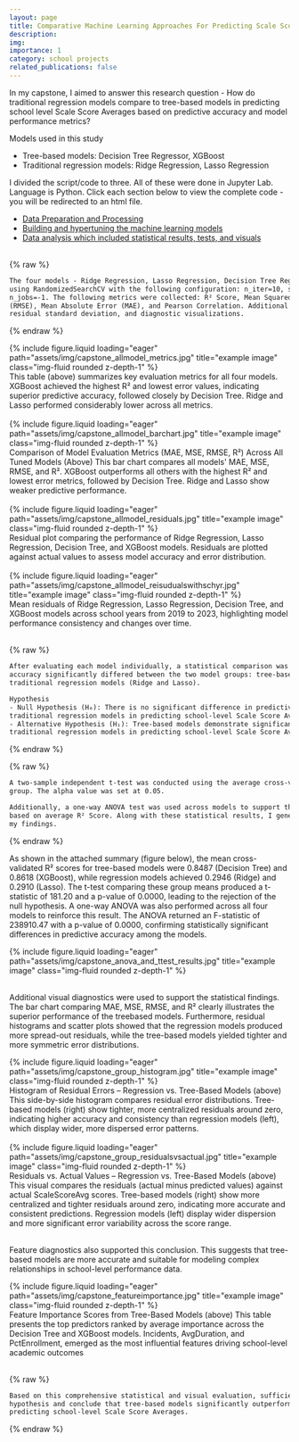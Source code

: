 ```yaml
---
layout: page
title: Comparative Machine Learning Approaches For Predicting Scale Score Averages (Capstone)
description: 
img: 
importance: 1
category: school projects
related_publications: false
---
```


In my capstone, I aimed to answer this research question - How do traditional regression models compare to tree-based models in predicting school
level Scale Score Averages based on predictive accuracy and model performance metrics?

Models used in this study
- Tree-based models: Decision Tree Regressor, XGBoost
- Traditional regression models: Ridge Regression, Lasso Regression

I divided the script/code to three. All of these were done in Jupyter Lab. Language is Python. Click each section below to view the complete code - you will be redirected to an html file.
- <a href="{{ '/assets/html/Capstone_Script_Data_Preparation_Processing.html' | relative_url }}" target="_blank">Data Preparation and Processing</a>
- <a href="{{ '/assets/html/Capstone_Script_Training_ML.html' | relative_url }}" target="_blank">Building and hypertuning the machine learning models</a>
- <a href="{{ '/assets/html/Capstone_Script_visuals_and_tests.html' | relative_url }}" target="_blank">Data analysis which included statistical results, tests, and visuals</a><br><br>


{% raw %}
```html
The four models - Ridge Regression, Lasso Regression, Decision Tree Regressor, and XGBoost - were hypertuned 
using RandomizedSearchCV with the following configuration: n_iter=10, scoring='r2', cv=3, random_state=42, and
n_jobs=-1. The following metrics were collected: R² Score, Mean Squared Error (MSE), Root Mean Squared Error 
(RMSE), Mean Absolute Error (MAE), and Pearson Correlation. Additional diagnostics included mean residual, 
residual standard deviation, and diagnostic visualizations. 
```
{% endraw %}


<div class="row">
    <div class="col-sm mt-3 mt-md-0">
        {% include figure.liquid loading="eager" path="assets/img/capstone_allmodel_metrics.jpg" title="example image" class="img-fluid rounded z-depth-1" %}
    </div>
</div>
<div class="caption">
    This table (above) summarizes key evaluation metrics for all four models. XGBoost achieved the highest R² and lowest
error values, indicating superior predictive accuracy, followed closely by Decision Tree. Ridge and Lasso performed
considerably lower across all metrics.
</div><br>


<div class="row">
    <div class="col-sm mt-3 mt-md-0">
        {% include figure.liquid loading="eager" path="assets/img/capstone_allmodel_barchart.jpg" title="example image" class="img-fluid rounded z-depth-1" %}
    </div>
</div>
<div class="caption">
    Comparison of Model Evaluation Metrics (MAE, MSE, RMSE, R²) Across All Tuned Models (Above)
This bar chart compares all models' MAE, MSE, RMSE, and R². XGBoost outperforms all others with the highest R² and
lowest error metrics, followed by Decision Tree. Ridge and Lasso show weaker predictive performance.
</div><br>


<div class="row">
    <div class="col-sm mt-3 mt-md-0">
        {% include figure.liquid loading="eager" path="assets/img/capstone_allmodel_residuals.jpg" title="example image" class="img-fluid rounded z-depth-1" %}
    </div>
</div>
<div class="caption">
Residual plot comparing the performance of Ridge Regression, Lasso Regression, Decision Tree, and XGBoost models.
Residuals are plotted against actual values to assess model accuracy and error distribution.
</div><br>


<div class="row">
    <div class="col-sm mt-3 mt-md-0">
        {% include figure.liquid loading="eager" path="assets/img/capstone_allmodel_reisudualswithschyr.jpg" title="example image" class="img-fluid rounded z-depth-1" %}
    </div>
</div>
<div class="caption">
Mean residuals of Ridge Regression, Lasso Regression, Decision Tree, and XGBoost models across school years from 2019 to 2023, 
highlighting model performance consistency and changes over time.
</div><br>


{% raw %}
```html
After evaluating each model individually, a statistical comparison was performed to determine whether predictive
accuracy significantly differed between the two model groups: tree-based models (Decision Tree and XGBoost) and
traditional regression models (Ridge and Lasso).

Hypothesis
- Null Hypothesis (H₀): There is no significant difference in predictive accuracy between tree based models and 
traditional regression models in predicting school-level Scale Score Averages. 
- Alternative Hypothesis (H₁): Tree-based models demonstrate significantly higher predictive accuracy than
traditional regression models in predicting school-level Scale Score Averages. 
```
{% endraw %}


{% raw %}
```html
A two-sample independent t-test was conducted using the average cross-validated R² scores of the models in each
group. The alpha value was set at 0.05.

Additionally, a one-way ANOVA test was used across models to support the t-test results and to rank each model
based on average R² Score. Along with these statistical results, I generated several visualizations to support
my findings.
```
{% endraw %}

As shown in the attached summary (figure below), the mean cross-validated R² scores for tree-based models were 0.8487
(Decision Tree) and 0.8618 (XGBoost), while regression models achieved 0.2946 (Ridge) and 0.2910 (Lasso). The t-test 
comparing these group means produced a t-statistic of 181.20 and a p-value of 0.0000, leading to the rejection of the 
null hypothesis. A one-way ANOVA was also performed across all four models to reinforce this result. The ANOVA returned
an F-statistic of 238910.47 with a p-value of 0.0000, confirming statistically significant differences in predictive 
accuracy among the models.

<div class="row">
    <div class="col-sm mt-3 mt-md-0">
        {% include figure.liquid loading="eager" path="assets/img/capstone_anova_and_ttest_results.jpg" title="example image" class="img-fluid rounded z-depth-1" %}
    </div>
</div> <br>


Additional visual diagnostics were used to support the statistical findings. The bar chart comparing MAE, MSE, RMSE, and R² clearly illustrates the superior performance of the treebased models. Furthermore, residual histograms and scatter plots showed that the regression
models produced more spread-out residuals, while the tree-based models yielded tighter and more symmetric error distributions.


<div class="row">
    <div class="col-sm mt-3 mt-md-0">
        {% include figure.liquid loading="eager" path="assets/img/capstone_group_histogram.jpg" title="example image" class="img-fluid rounded z-depth-1" %}
    </div>
</div>
<div class="caption">
Histogram of Residual Errors – Regression vs. Tree-Based Models (above)
This side-by-side histogram compares residual error distributions. Tree-based models (right) show tighter, more
centralized residuals around zero, indicating higher accuracy and consistency than regression models (left), which display
wider, more dispersed error patterns.
</div><br>


<div class="row">
    <div class="col-sm mt-3 mt-md-0">
        {% include figure.liquid loading="eager" path="assets/img/capstone_group_residualsvsactual.jpg" title="example image" class="img-fluid rounded z-depth-1" %}
    </div>
</div>
<div class="caption">
Residuals vs. Actual Values – Regression vs. Tree-Based Models (above)
This visual compares the residuals (actual minus predicted values) against actual ScaleScoreAvg scores. Tree-based
models (right) show more centralized and tighter residuals around zero, indicating more accurate and consistent
predictions. Regression models (left) display wider dispersion and more significant error variability across the
score range.
</div><br>


Feature diagnostics also supported this conclusion. This suggests that tree-based models are more accurate and suitable for modeling complex relationships in school-level performance data.


<div class="row">
    <div class="col-sm mt-3 mt-md-0">
        {% include figure.liquid loading="eager" path="assets/img/capstone_featureimportance.jpg" title="example image" class="img-fluid rounded z-depth-1" %}
    </div>
</div>
<div class="caption">
Feature Importance Scores from Tree-Based Models (above)
This table presents the top predictors ranked by average importance across the Decision Tree and XGBoost models.
Incidents, AvgDuration, and PctEnrollment, emerged as the most influential features driving school-level academic
outcomes
</div><br>


{% raw %}
```html
Based on this comprehensive statistical and visual evaluation, sufficient evidence exists to reject the null 
hypothesis and conclude that tree-based models significantly outperform traditional regression models in 
predicting school-level Scale Score Averages. 
```
{% endraw %}